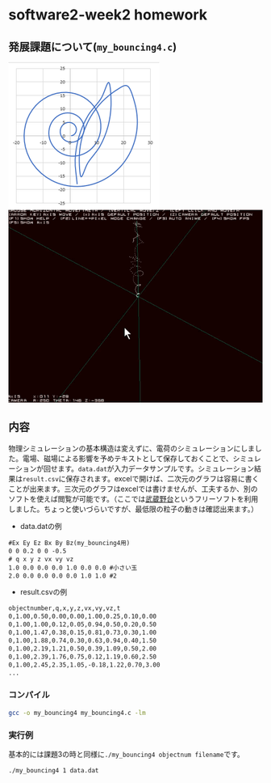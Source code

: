 # software2-week2 homework
## 発展課題について(`my_bouncing4.c`)
![image1](./resultsample.png)
![image2](./graphplot.gif)

## 内容
物理シミュレーションの基本構造は変えずに、電荷のシミュレーションにしました。電場、磁場による影響を予めテキストとして保存しておくことで、シミュレーションが回せます。`data.dat`が入力データサンプルです。シミュレーション結果は`result.csv`に保存されます。excelで開けば、二次元のグラフは容易に書くことが出来ます。三次元のグラフはexcelでは書けませんが、工夫するか、別のソフトを使えば閲覧が可能です。（ここでは[武蔵野台](https://www.vector.co.jp/soft/win95/business/se411074.html)というフリーソフトを利用しました。ちょっと使いづらいですが、最低限の粒子の動きは確認出来ます。）
- data.datの例
```
#Ex Ey Ez Bx By Bz(my_bouncing4用)
0 0 0.2 0 0 -0.5
# q x y z vx vy vz
1.0 0.0 0.0 0.0 1.0 0.0 0.0 #小さい玉
2.0 0.0 0.0 0.0 0.0 1.0 1.0 #2
```
- result.csvの例
```csv
objectnumber,q,x,y,z,vx,vy,vz,t
0,1.00,0.50,0.00,0.00,1.00,0.25,0.10,0.00
0,1.00,1.00,0.12,0.05,0.94,0.50,0.20,0.50
0,1.00,1.47,0.38,0.15,0.81,0.73,0.30,1.00
0,1.00,1.88,0.74,0.30,0.63,0.94,0.40,1.50
0,1.00,2.19,1.21,0.50,0.39,1.09,0.50,2.00
0,1.00,2.39,1.76,0.75,0.12,1.19,0.60,2.50
0,1.00,2.45,2.35,1.05,-0.18,1.22,0.70,3.00
...
```
### コンパイル
```bash
gcc -o my_bouncing4 my_bouncing4.c -lm
```
### 実行例
基本的には課題3の時と同様に`./my_bouncing4 objectnum filename`です。
```bash
./my_bouncing4 1 data.dat
```
